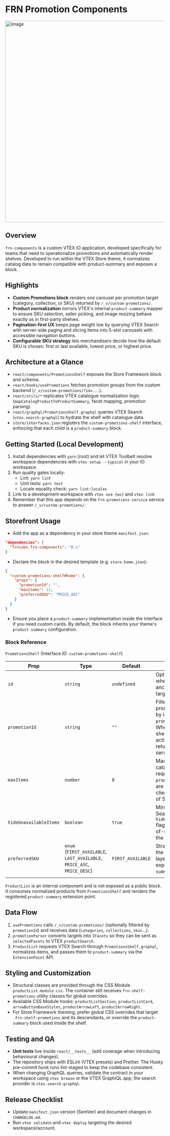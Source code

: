 # FRN Promotion Components
<img width="1381" height="635" alt="image" src="https://github.com/user-attachments/assets/56a5cbc0-7960-48d2-ac97-a85530c4f1c8" />

## Overview
`frn-components` is a custom VTEX IO application, developed specifically for teams that need to operationalize promotions and automatically render shelves. Developed to run within the VTEX Store theme, it normalizes catalog data to remain compatible with product-summary and exposes a block.

## Highlights

- **Custom Promotions block** renders one carousel per promotion target (category, collection, or SKU) returned by `/_v/custom-promotions/`.
- **Product normalization** mirrors VTEX's internal `product-summary` mapper to ensure SKU selection, seller picking, and image resizing behave exactly as in first-party shelves.
- **Pagination-first UX** keeps page weight low by querying VTEX Search with server-side paging and slicing items into 5-slot carousels with accessible navigation buttons.
- **Configurable SKU strategy** lets merchandisers decide how the default SKU is chosen: first or last available, lowest price, or highest price.

## Architecture at a Glance

- `react/components/PromotionsShelf` exposes the Store Framework block and schema.
- `react/hooks/usePromotions` fetches promotion groups from the custom backend (`/_v/custom-promotions/?id=...`).
- `react/utils/*` replicates VTEX catalogue normalization logic (`mapCatalogProductToProductSummary`, facet mapping, promotion parsing).
- `react/graphql/PromotionsShelf.graphql` queries VTEX Search (`vtex.search-graphql`) to hydrate the shelf with catalogue data.
- `store/interfaces.json` registers the `custom-promotions-shelf` interface, enforcing that each child is a `product-summary` block.

## Getting Started (Local Development)

1. Install dependencies with `yarn` (root) and let VTEX Toolbelt resolve workspace dependencies with `vtex setup --typical` in your IO workspace.
2. Run quality gates locally:
   - Lint: `yarn lint`
   - Unit tests: `yarn test`
   - Locale equality check: `yarn lint:locales`
3. Link to a development workspace with `vtex use {ws}` and `vtex link`
4. Remember that this app depends on the `frn-promotions-service` service to answer `/_v/custom-promotions/`.

## Storefront Usage

- Add the app as a dependency in your store theme `manifest.json`:

```json
"dependencies": {
  "frncubo.frn-components": "0.x"
}
```

- Declare the block in the desired template (e.g. `store.home.json`):

```json
{
  "custom-promotions-shelf#home": {
    "props": {
      "promotionId": "",
      "maxItems": 12,
      "preferredSKU": "PRICE_ASC"
    }
  }
}
```

- Ensure you place a `product-summary` implementation inside the interface if you need custom cards. By default, the block inherits your theme's `product-summary` configuration.

### Block Reference

`PromotionsShelf` (Interface ID: `custom-promotions-shelf`)

| Prop                   | Type                                                                    | Default           | Description                                                                                                                                                  |
| ---------------------- | ----------------------------------------------------------------------- | ----------------- | ------------------------------------------------------------------------------------------------------------------------------------------------------------ |
| `id`                   | `string`                                                                | `undefined`       | Optional DOM id when you need anchor links or scroll targets.                                                                                                |
| `promotionId`          | `string`                                                                | `""`              | Filters the custom promotions endpoint by id (`/_v/custom-promotions/?id=`). When omitted, the shelf renders every active promotion returned by the service. |
| `maxItems`             | `number`                                                                | `8`               | Maximum amount of catalogue items requested from `productSearch`. Items are further paginated client-side in slices of 5.                                    |
| `hideUnavailableItems` | `boolean`                                                               | `true`            | Mirrors VTEX Search's `hideUnavailableItems` flag to remove out-of-stock SKUs from the query.                                                                |
| `preferredSKU`         | `enum` (`FIRST_AVAILABLE`, `LAST_AVAILABLE`, `PRICE_ASC`, `PRICE_DESC`) | `FIRST_AVAILABLE` | Strategy applied by the normalization layer to pick the SKU exposed to `product-summary`.                                                                    |
|                        |

`ProductList` is an internal component and is not exposed as a public block. It consumes normalized products from `PromotionsShelf` and renders the registered `product-summary` extension point.

## Data Flow

1. `usePromotions` calls `/_v/custom-promotions/` (optionally filtered by `promotionId`) and receives data (`categories`, `collections`, `skus`...).
2. `promotionParser` converts targets into `IFacets` so they can be sent as `selectedFacets` to VTEX `productSearch`.
3. `ProductList` requests VTEX Search through `PromotionsShelf.graphql`, normalizes items, and passes them to `product-summary` via the `ExtensionPoint` API.

## Styling and Customization

- Structural classes are provided through the CSS Module `productList.module.css`. The container still receives `frn-shelf-promotions` utility classes for global overrides.
- Available CSS Module hooks: `productListSection`, `productListCard`, `arrowButtonBaseStyles`, `productArrowLeft`, `productArrowRight`.
- For Store Framework theming, prefer global CSS overrides that target `.frn-shelf-promotions` and its descendants, or override the `product-summary` block used inside the shelf.

## Testing and QA

- **Unit tests** live inside `react/__tests__` (add coverage when introducing behavioural changes).
- The repository ships with ESLint (VTEX presets) and Prettier. The Husky pre-commit hook runs lint-staged to keep the codebase consistent.
- When changing GraphQL queries, validate the contract in your workspace using `vtex browse` or the VTEX GraphiQL app; the search provider is `vtex.search-graphql`.

## Release Checklist

- Update `manifest.json` version (SemVer) and document changes in `CHANGELOG.md`.
- Run `vtex validate` and `vtex deploy` targeting the desired workspace/account.
